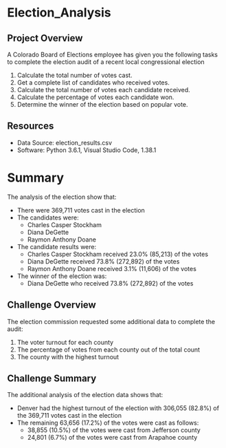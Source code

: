 # Election_Analysis

## Project Overview
A Colorado Board of Elections employee has given you the following tasks to complete the election audit of a recent local congressional election

1. Calculate the total number of votes cast.
2. Get a complete list of candidates who received votes.
3. Calculate the total number of votes each candidate received.
4. Calculate the percentage of votes each candidate won.
5. Determine the winner of the election based on popular vote. 

## Resources
- Data Source: election_results.csv
- Software: Python 3.6.1, Visual Studio Code, 1.38.1

# Summary
The analysis of the election show that:
- There were 369,711 votes cast in the election
- The candidates were: 
    - Charles Casper Stockham
    - Diana DeGette
    - Raymon  Anthony Doane
- The candidate results were:
    - Charles Casper Stockham received 23.0% (85,213) of the votes
    - Diana DeGette received 73.8% (272,892) of the votes
    - Raymon  Anthony Doane received 3.1% (11,606) of the votes
- The winner of the election was:
    - Diana DeGette who received 73.8% (272,892) of the votes

## Challenge Overview
The election commission requested some additional data to complete the audit:

1. The voter turnout for each county
2. The percentage of votes from each county out of the total count
3. The county with the highest turnout

## Challenge Summary
The additional analysis of the election data shows that:
- Denver had the highest turnout of the election with 306,055 (82.8%) of the 369,711 votes cast in the election
- The remaining 63,656 (17.2%) of the votes were cast as follows:
    - 38,855 (10.5%) of the votes were cast from Jefferson county
    - 24,801 (6.7%) of the votes were cast from Arapahoe county



